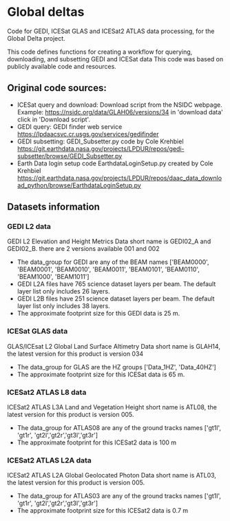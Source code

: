 # Global deltas #
Code for GEDI, ICESat GLAS and ICESat2 ATLAS data processing, for the Global Delta project.

This code defines functions for creating a workflow for querying, downloading, and subsetting GEDI and ICESat data
This code was based on publicly available code and resources.

## Original code sources:
- ICESat query and download: Download script from the NSIDC webpage. Example: https://nsidc.org/data/GLAH06/versions/34 in 'download data' click in 'Download script'.
- GEDI query: GEDI finder web service https://lpdaacsvc.cr.usgs.gov/services/gedifinder
- GEDI subsetting: GEDI_Subsetter.py code by Cole Krehbiel https://git.earthdata.nasa.gov/projects/LPDUR/repos/gedi-subsetter/browse/GEDI_Subsetter.py 
- Earth Data login setup code EarthdataLoginSetup.py created by Cole Krehbiel https://git.earthdata.nasa.gov/projects/LPDUR/repos/daac_data_download_python/browse/EarthdataLoginSetup.py

## Datasets information
### GEDI L2 data
GEDI L2 Elevation and Height Metrics Data short name is GEDI02_A and GEDI02_B. there are 2 versions available 001 and 002
- The data_group for GEDI are any of the BEAM names ['BEAM0000', 'BEAM0001', 'BEAM0010', 'BEAM0011', 'BEAM0101', 'BEAM0110', 'BEAM1000', 'BEAM1011']
- GEDI L2A files have 765 science dataset layers per beam. The default layer list only includes 26 layers. 
- GEDI L2B files have 251 science dataset layers per beam. The default layer list only includes 38 layers. 
- The approximate footprint size for this GEDI data is 25 m. 

### ICESat GLAS data
GLAS/ICEsat L2 Global Land Surface Altimetry Data short name is GLAH14, the latest version for this product is version 034
- The data_group for GLAS are the HZ groups ['Data_1HZ', 'Data_40HZ']
- The approximate footprint size for this ICESat data is 65 m.

### ICESat2 ATLAS L8 data
ICESat2 ATLAS L3A Land and Vegetation Height short name is ATL08, the latest version for this product is version 005.
- The data_group for ATLAS08 are any of the ground tracks names ['gt1l', 'gt1r', 'gt2l','gt2r','gt3l','gt3r']
- The approximate footprint for this ICESat2 data is 100 m

### ICESat2 ATLAS L2A data
ICESat2 ATLAS L2A Global Geolocated Photon Data short name is ATL03, the latest version for this product is version 005.
- The data_group for ATLAS03 are any of the ground tracks names ['gt1l', 'gt1r', 'gt2l','gt2r','gt3l','gt3r']
- The approximate footprint size for this ICESat2 data is 0.7 m

